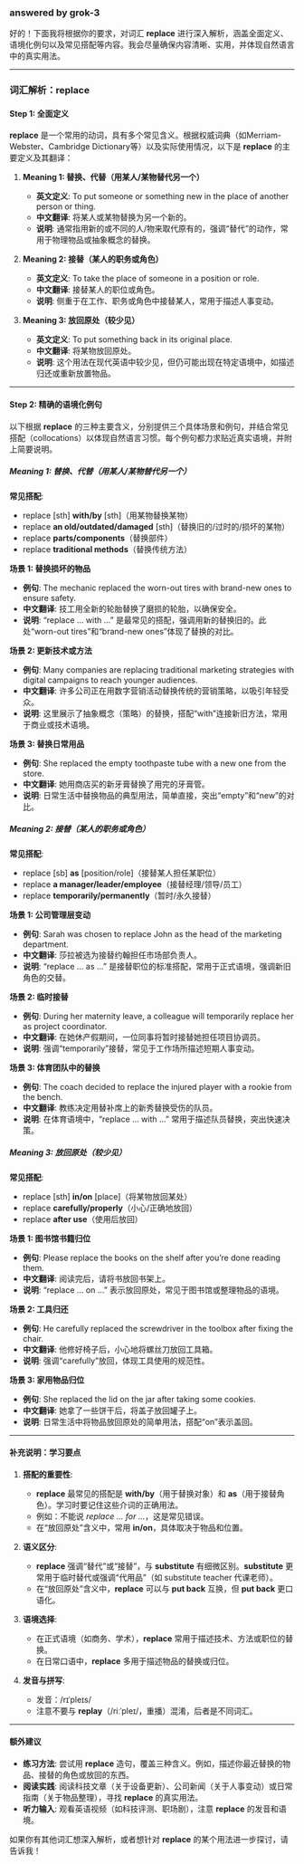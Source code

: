 ### answered by grok-3
好的！下面我将根据你的要求，对词汇 **replace** 进行深入解析，涵盖全面定义、语境化例句以及常见搭配等内容。我会尽量确保内容清晰、实用，并体现自然语言中的真实用法。

---

### **词汇解析：replace**

#### **Step 1: 全面定义**

**replace** 是一个常用的动词，具有多个常见含义。根据权威词典（如Merriam-Webster、Cambridge Dictionary等）以及实际使用情况，以下是 **replace** 的主要定义及其翻译：

1. **Meaning 1: 替换、代替（用某人/某物替代另一个）**
   - **英文定义**: To put someone or something new in the place of another person or thing.
   - **中文翻译**: 将某人或某物替换为另一个新的。
   - **说明**: 通常指用新的或不同的人/物来取代原有的，强调“替代”的动作，常用于物理物品或抽象概念的替换。

2. **Meaning 2: 接替（某人的职务或角色）**
   - **英文定义**: To take the place of someone in a position or role.
   - **中文翻译**: 接替某人的职位或角色。
   - **说明**: 侧重于在工作、职务或角色中接替某人，常用于描述人事变动。

3. **Meaning 3: 放回原处（较少见）**
   - **英文定义**: To put something back in its original place.
   - **中文翻译**: 将某物放回原处。
   - **说明**: 这个用法在现代英语中较少见，但仍可能出现在特定语境中，如描述归还或重新放置物品。

---

#### **Step 2: 精确的语境化例句**

以下根据 **replace** 的三种主要含义，分别提供三个具体场景和例句，并结合常见搭配（collocations）以体现自然语言习惯。每个例句都力求贴近真实语境，并附上简要说明。

##### **Meaning 1: 替换、代替（用某人/某物替代另一个）**

**常见搭配**:
- replace [sth] **with/by** [sth]（用某物替换某物）
- replace **an old/outdated/damaged** [sth]（替换旧的/过时的/损坏的某物）
- replace **parts/components**（替换部件）
- replace **traditional methods**（替换传统方法）

**场景 1: 替换损坏的物品**
- **例句**: The mechanic replaced the worn-out tires with brand-new ones to ensure safety.
- **中文翻译**: 技工用全新的轮胎替换了磨损的轮胎，以确保安全。
- **说明**: “replace ... with ...” 是最常见的搭配，强调用新的替换旧的。此处“worn-out tires”和“brand-new ones”体现了替换的对比。

**场景 2: 更新技术或方法**
- **例句**: Many companies are replacing traditional marketing strategies with digital campaigns to reach younger audiences.
- **中文翻译**: 许多公司正在用数字营销活动替换传统的营销策略，以吸引年轻受众。
- **说明**: 这里展示了抽象概念（策略）的替换，搭配“with”连接新旧方法，常用于商业或技术语境。

**场景 3: 替换日常用品**
- **例句**: She replaced the empty toothpaste tube with a new one from the store.
- **中文翻译**: 她用商店买的新牙膏替换了用完的牙膏管。
- **说明**: 日常生活中替换物品的典型用法，简单直接，突出“empty”和“new”的对比。

##### **Meaning 2: 接替（某人的职务或角色）**

**常见搭配**:
- replace [sb] **as** [position/role]（接替某人担任某职位）
- replace **a manager/leader/employee**（接替经理/领导/员工）
- replace **temporarily/permanently**（暂时/永久接替）

**场景 1: 公司管理层变动**
- **例句**: Sarah was chosen to replace John as the head of the marketing department.
- **中文翻译**: 莎拉被选为接替约翰担任市场部负责人。
- **说明**: “replace ... as ...” 是接替职位的标准搭配，常用于正式语境，强调新旧角色的交替。

**场景 2: 临时接替**
- **例句**: During her maternity leave, a colleague will temporarily replace her as project coordinator.
- **中文翻译**: 在她休产假期间，一位同事将暂时接替她担任项目协调员。
- **说明**: 强调“temporarily”接替，常见于工作场所描述短期人事变动。

**场景 3: 体育团队中的替换**
- **例句**: The coach decided to replace the injured player with a rookie from the bench.
- **中文翻译**: 教练决定用替补席上的新秀替换受伤的队员。
- **说明**: 在体育语境中，“replace ... with ...” 常用于描述队员替换，突出快速决策。

##### **Meaning 3: 放回原处（较少见）**

**常见搭配**:
- replace [sth] **in/on** [place]（将某物放回某处）
- replace **carefully/properly**（小心/正确地放回）
- replace **after use**（使用后放回）

**场景 1: 图书馆书籍归位**
- **例句**: Please replace the books on the shelf after you’re done reading them.
- **中文翻译**: 阅读完后，请将书放回书架上。
- **说明**: “replace ... on ...” 表示放回原处，常见于图书馆或整理物品的语境。

**场景 2: 工具归还**
- **例句**: He carefully replaced the screwdriver in the toolbox after fixing the chair.
- **中文翻译**: 他修好椅子后，小心地将螺丝刀放回工具箱。
- **说明**: 强调“carefully”放回，体现工具使用的规范性。

**场景 3: 家用物品归位**
- **例句**: She replaced the lid on the jar after taking some cookies.
- **中文翻译**: 她拿了一些饼干后，将盖子放回罐子上。
- **说明**: 日常生活中将物品放回原处的简单用法，搭配“on”表示盖回。

---

#### **补充说明：学习要点**

1. **搭配的重要性**:
   - **replace** 最常见的搭配是 **with/by**（用于替换对象）和 **as**（用于接替角色）。学习时要记住这些介词的正确用法。
   - 例如：不能说 *replace ... for ...*，这是常见错误。
   - 在“放回原处”含义中，常用 **in/on**，具体取决于物品和位置。

2. **语义区分**:
   - **replace** 强调“替代”或“接替”，与 **substitute** 有细微区别。**substitute** 更常用于临时替代或强调“代用品”（如 substitute teacher 代课老师）。
   - 在“放回原处”含义中，**replace** 可以与 **put back** 互换，但 **put back** 更口语化。

3. **语境选择**:
   - 在正式语境（如商务、学术），**replace** 常用于描述技术、方法或职位的替换。
   - 在日常口语中，**replace** 多用于描述物品的替换或归位。

4. **发音与拼写**:
   - 发音：/rɪˈpleɪs/
   - 注意不要与 **replay**（/riːˈpleɪ/，重播）混淆，后者是不同词汇。

---

#### **额外建议**
- **练习方法**: 尝试用 **replace** 造句，覆盖三种含义。例如，描述你最近替换的物品、接替的角色或放回的东西。
- **阅读实践**: 阅读科技文章（关于设备更新）、公司新闻（关于人事变动）或日常指南（关于物品整理），寻找 **replace** 的真实用法。
- **听力输入**: 观看英语视频（如科技评测、职场剧），注意 **replace** 的发音和语境。

如果你有其他词汇想深入解析，或者想针对 **replace** 的某个用法进一步探讨，请告诉我！